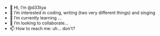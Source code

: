 - 👋 Hi, I’m @d33tya
- 👀 I’m interested in coding, writing (two very different things) and singing
- 🌱 I’m currently learning ...
- 💞️ I’m looking to collaborate...
- 📫 How to reach me: uh... don't?

<!---
d33tya/d33tya is a ✨ special ✨ repository because its `README.md` (this file) appears on your GitHub profile.
You can click the Preview link to take a look at your changes.
--->
